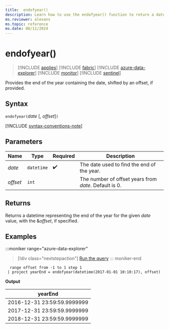 ```yaml
---
title:  endofyear()
description: Learn how to use the endofyear() function to return a datetime representing the end of the year for the given date value.
ms.reviewer: alexans
ms.topic: reference
ms.date: 08/11/2024
---
```

# endofyear()

> [!INCLUDE [applies](../includes/applies-to-version/applies.md)] [!INCLUDE [fabric](../includes/applies-to-version/fabric.md)] [!INCLUDE [azure-data-explorer](../includes/applies-to-version/azure-data-explorer.md)] [!INCLUDE [monitor](../includes/applies-to-version/monitor.md)] [!INCLUDE [sentinel](../includes/applies-to-version/sentinel.md)]

Provides the end of the year containing the date, shifted by an offset, if provided.

## Syntax

`endofyear(`*date* [, *offset*]`)`

[!INCLUDE [syntax-conventions-note](../includes/syntax-conventions-note.md)]

## Parameters

| Name | Type | Required | Description |
|--|--|--|--|
| *date* | `datetime` |  :heavy_check_mark:| The date used to find the end of the year. |
| *offset* | `int` | | The number of offset years from *date*. Default is 0. |

## Returns

Returns a datetime representing the end of the year for the given *date* value, with the &*offset*, if specified.

## Examples

:::moniker range="azure-data-explorer"
> [!div class="nextstepaction"]
> <a href="https://dataexplorer.azure.com/clusters/help/databases/Samples?query=H4sIAAAAAAAAAy3MMQqAMAxG4d1T/GMLFhoXQXD0IMUmomAjNYvg4VUQvuUtr6ayMFTkZINU3REIpiCcxgeowY2j6saz4eJUp5IxgktW+dLlZGzrzq6L1IdIL1AcPr1v/7F/AESu49RmAAAA" target="_blank">Run the query</a>
::: moniker-end

```kusto
  range offset from -1 to 1 step 1
 | project yearEnd = endofyear(datetime(2017-01-01 10:10:17), offset) 
```

**Output**

|yearEnd|
|---|
|2016-12-31 23:59:59.9999999|
|2017-12-31 23:59:59.9999999|
|2018-12-31 23:59:59.9999999|
